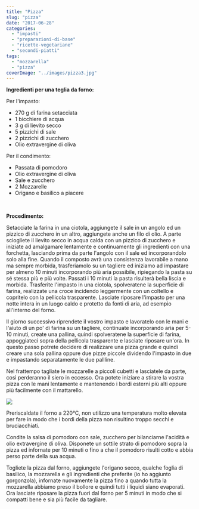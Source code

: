```yaml
---
title: "Pizza"
slug: "pizza"
date: "2017-06-28"
categories: 
  - "impasti"
  - "preparazioni-di-base"
  - "ricette-vegetariane"
  - "secondi-piatti"
tags: 
  - "mozzarella"
  - "pizza"
coverImage: "../images/pizza3.jpg"
---
```


**Ingredienti per una teglia da forno:**

Per l'impasto:

- 270 g di farina setacciata
- 1 bicchiere di acqua
- 3 g di lievito secco
- 5 pizzichi di sale
- 2 pizzichi di zucchero
- Olio extravergine di oliva

Per il condimento:

- Passata di pomodoro
- Olio extravergine di oliva
- Sale e zucchero
- 2 Mozzarelle
- Origano e basilico a piacere

 

**Procedimento:**

Setacciate la farina in una ciotola, aggiungete il sale in un angolo ed un pizzico di zucchero in un altro, aggiungete anche un filo di olio. A parte sciogliete il lievito secco in acqua calda con un pizzico di zucchero e iniziate ad amalgamare lentamente e continuamente gli ingredienti con una forchetta, lasciando prima da parte l'angolo con il sale ed incorporandolo solo alla fine. Quando il composto avrà una consistenza lavorabile a mano ma sempre morbida, trasferiamolo su un tagliere ed iniziamo ad impastare per almeno 10 minuti incorporando più aria possibile, ripiegando la pasta su sé stessa più e più volte. Passati i 10 minuti la pasta risulterà bella liscia e morbida. Trasferite l'impasto in una ciotola, spolveratene la superficie di farina, realizzate una croce incidendo leggermente con un coltello e copritelo con la pellicola trasparente. Lasciate riposare l'impasto per una notte intera in un luogo caldo e protetto da fonti di aria, ad esempio all'interno del forno.

Il giorno successivo riprendete il vostro impasto e lavoratelo con le mani e l'aiuto di un po' di farina su un tagliere, continuate incorporando aria per 5-10 minuti, create una pallina, quindi spolveratene la superficie di farina, appoggiateci sopra della pellicola trasparente e lasciate riposare un'ora. In questo passo potrete decidere di realizzare una pizza grande e quindi creare una sola pallina oppure due pizze piccole dividendo l'impasto in due e impastando separatamente le due pallline.

Nel frattempo tagliate le mozzarelle a piccoli cubetti e lasciatele da parte, così perderanno il siero in eccesso. Ora potete iniziare a stirare la vostra pizza con le mani lentamente e mantenendo i bordi esterni più alti oppure più facilmente con il mattarello.

![](https://cucinadalnord.it/wp-content/uploads/2017/06/Pizza.jpg)

Preriscaldate il forno a 220°C, non utilizzo una temperatura molto elevata per fare in modo che i bordi della pizza non risultino troppo secchi e bruciacchiati.

Condite la salsa di pomodoro con sale, zucchero per bilanciarne l'acidità e olio extravergine di oliva. Disponete un sottile strato di pomodoro sopra la pizza ed infornate per 10 minuti o fino a che il pomodoro risulti cotto e abbia perso parte della sua acqua.

Togliete la pizza dal forno, aggiungete l'origano secco, qualche foglia di basilico, la mozzarella e gli ingredienti che preferite (io ho aggiunto gorgonzola), infornate nuovamente la pizza fino a quando tutta la mozzarella abbiamo preso il bollore e quindi tutti i liquidi siano evaporati. Ora lasciate riposare la pizza fuori dal forno per 5 minuti in modo che si compatti bene e sia più facile da tagliare.

